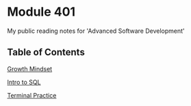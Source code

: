 # Module 401

My public reading notes for 'Advanced Software Development'

## Table of Contents

[Growth Mindset](./prep/growth-mindset.md)

[Intro to SQL](./prep/SQL-intro.md)

[Terminal Practice](./prep/terminal.md)
